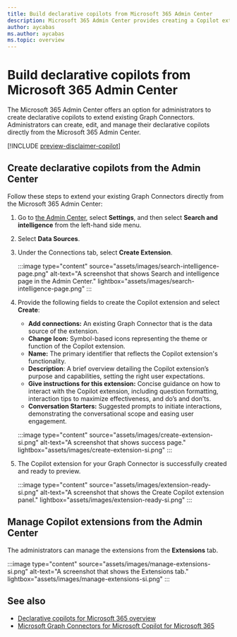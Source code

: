 ```yaml
---
title: Build declarative copilots from Microsoft 365 Admin Center
description: Microsoft 365 Admin Center provides creating a Copilot extension capability for administrators that are aiming to extend Graph Connectors. 
author: aycabas
ms.author: aycabas
ms.topic: overview
---
```


# Build declarative copilots from Microsoft 365 Admin Center

The Microsoft 365 Admin Center offers an option for administrators to create declarative copilots to extend existing Graph Connectors. Administrators can create, edit, and manage their declarative copilots directly from the Microsoft 365 Admin Center.

[!INCLUDE [preview-disclaimer-copilot](includes/preview-disclaimer-copilot.md)]

## Create declarative copilots from the Admin Center

Follow these steps to extend your existing Graph Connectors directly from the Microsoft 365 Admin Center:

1. Go to [the Admin Center](https://admin.microsoft.com/), select **Settings**, and then select **Search and intelligence** from the left-hand side menu.
2. Select **Data Sources**.
3. Under the Connections tab, select **Create Extension**.

    :::image type="content" source="assets/images/search-intelligence-page.png" alt-text="A screenshot that shows Search and intelligence page in the Admin Center." lightbox="assets/images/search-intelligence-page.png" :::

4. Provide the following fields to create the Copilot extension and select **Create**:

    - **Add connections:** An existing Graph Connector that is the data source of the extension.
    - **Change Icon:** Symbol-based icons representing the theme or function of the Copilot extension.
    - **Name:** The primary identifier that reflects the Copilot extension's functionality.
    - **Description**: A brief overview detailing the Copilot extension’s purpose and capabilities, setting the right user expectations.
    - **Give instructions for this extension:** Concise guidance on how to interact with the Copilot extension, including question formatting, interaction tips to maximize effectiveness, and do’s and don’ts.
    - **Conversation Starters:** Suggested prompts to initiate interactions, demonstrating the conversational scope and easing user engagement.

    :::image type="content" source="assets/images/create-extension-si.png" alt-text="A screenshot that shows success page." lightbox="assets/images/create-extension-si.png" :::

5. The Copilot extension for your Graph Connector is successfully created and ready to preview.

    :::image type="content" source="assets/images/extension-ready-si.png" alt-text="A screenshot that shows the Create Copilot extension panel." lightbox="assets/images/extension-ready-si.png" :::

## Manage Copilot extensions from the Admin Center

The administrators can manage the extensions from the **Extensions** tab.

:::image type="content" source="assets/images/manage-extensions-si.png" alt-text="A screenshot that shows the Extensions tab." lightbox="assets/images/manage-extensions-si.png" :::

## See also

- [Declarative copilots for Microsoft 365 overview](./overview-declarative-copilot.md)
- [Microsoft Graph Connectors for Microsoft Copilot for Microsoft 365](overview-graph-connector.md)